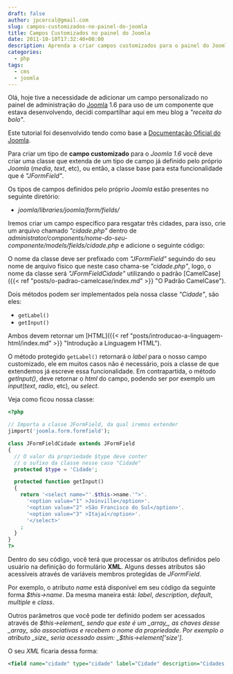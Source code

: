```yaml
---
draft: false
author: jpcercal@gmail.com
slug: campos-customizados-no-painel-do-joomla
title: Campos Customizados no painel do Joomla
date: 2011-10-10T17:32:40+00:00
description: Aprenda a criar campos customizados para o painel do Joomla 1.6, para isto você deve extender uma classe do Joomla que seja descendente de JFormField.
categories:
  - php
tags: 
  - cms
  - joomla
---
```


Olá, hoje tive a necessidade de adicionar um campo personalizado no painel de administração do 
[Joomla](http://www.joomla.org/ "Joomla") 1.6 para uso de um componente que estava desenvolvendo, decidi compartilhar 
aqui em meu blog a _"receita do bolo"_.

Este tutorial foi desenvolvido tendo como base a 
[Documentação Oficial do Joomla](http://docs.joomla.org/Creating_a_custom_form_field_type "Documentação Oficial do Joomla").

Para criar um tipo de **campo customizado** para o _Joomla 1.6_ você deve criar uma classe que extenda de um tipo de 
campo já definido pelo próprio _Joomla_ (_media_, _text_, etc), ou então, a classe base para esta funcionalidade que 
é _"JFormField"_.

Os tipos de campos definidos pelo próprio _Joomla_ estão presentes no seguinte diretório:

* _joomla/libraries/joomla/form/fields/_

Iremos criar um campo específico para resgatar três cidades, para isso, crie um arquivo chamado _"cidade.php"_ dentro 
de _administrator/components/nome-do-seu-componente/models/fields/cidade.php_ e adicione o seguinte código:

O nome da classe deve ser prefixado com _"JFormField"_ seguindo do seu nome de arquivo físico que neste caso chama-se 
_"cidade.php"_, logo, o nome da classe será _"JFormFieldCidade"_ utilizando o padrão 
[CamelCase]({{< ref "posts/o-padrao-camelcase/index.md" >}} "O Padrão CamelCase").

Dois métodos podem ser implementados pela nossa classe _"Cidade"_, são eles:

* `getLabel()`
* `getInput()`

Ambos devem retornar um [HTML]({{< ref "posts/introducao-a-linguagem-html/index.md" >}} "Introdução a Linguagem HTML").

O método protegido `getLabel()` retornará o _label_ para o nosso campo customizado, ele em muitos casos não é 
necessário, pois a classe de que extendemos já escreve essa funcionalidade. Em contrapartida, o método _getInput()_, 
deve retornar o _html_ do campo, podendo ser por exemplo um _input_(_text_, _radio_, etc), ou _select_.

Veja como ficou nossa classe:

```php
<?php

// Importa a classe JFormField, da qual iremos extender
jimport('joomla.form.formfield');

class JFormFieldCidade extends JFormField
{
  // O valor da propriedade $type deve conter
  // o sufixo da classe nesse caso "Cidade"
  protected $type = 'Cidade';

  protected function getInput()
  {
    return '<select name="'.$this->name.'">'.
      '<option value="1" >Joinville</option>'.
      '<option value="2" >São Francisco do Sul</option>'.
      '<option value="3" >Itajaí</option>'.
      '</select>'
    ;
  }
}
?>
```

Dentro do seu código, você terá que processar os atributos definidos pelo usuário na definição do formulário **XML**. 
Alguns desses atributos são acessíveis através de variáveis membros protegidas de _JFormField_.

Por exemplo, o atributo _name_ está disponível em seu código da seguinte forma _$this->name_. Da mesma maneira está: 
_label_, _description_, _default_, _multiple_ e _class_.

Outros parâmetros que você pode ter definido podem ser acessados através de _$this->element_ sendo que este é um 
_array_, as chaves desse _array_ são associativas e recebem o nome da propriedade. Por exemplo o atributo _size_ 
seria acessado assim: _$this->element['size']_.

O seu _XML_ ficaria dessa forma:

```xml
<field name="cidade" type="cidade" label="Cidade" description="Cidades disponíveis" />
```
